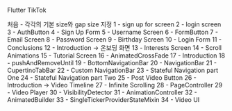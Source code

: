 Flutter TikTok

처음 - 각각의 기본 size와 gap size 지정
1 - sign up for screen
2 - login screen
3 - AuthButton
4 - Sign Up Form
5 - Username Screen
6 - FormButton
7 - Email Screen
8 - Password Screen
9 - Birthday Screen
10 - Login Form
11 - Conclusions
12 - Introduction -> 온보딩 화면
13 - Interests Screen
14 - Scroll Animations
15 - Tutorial Screen 
16 - AnimatedCrossFade
17 - Introduction
18 - pushAndRemoveUntil
19 - BottomNavigationBar
20 - NavigationBar
21 - CupertinoTabBar
22 - Custom NavigationBar
23 - Stateful Navigation part One
24 - Stateful Navigation part Two
25 - Post Video Button
26 - Introduction -> Video Timeline
27 - Infinite Scrolling
28 - PageController
29 - Video Player
30 - VisibilityDetector
31 - AnimationController
32 - AnimatedBuilder
33 - SingleTickerProviderStateMixin
34 - Video UI